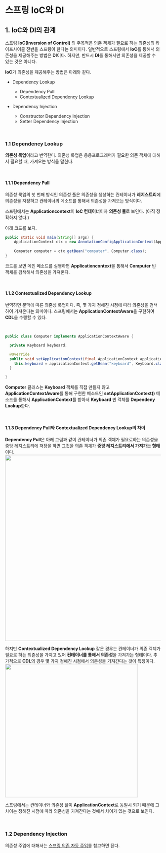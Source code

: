# 스프링 IoC와 DI

## 1. IoC와 DI의 관계

스프링 **IoC(Inversion of Control)** 의 주목적은 의존 객체가 필요로 하는 의존성의 라이프사이클 전반을 스프링이 한다는 의미이다. 일반적으로 스프링에서 **IoC**를 통해서 의존성을 제공해주는 방법은 **DI**이다. 하지만, 반드시 **DI**를 통해서만 의존성을 제공할 수 있는 것은 아니다.

**IoC**가 의존성을 제공해주는 방법은 아래와 같다.

- Dependency Lookup
  - Dependency Pull
  - Contextualized Dependency Lookup

- Dependency Injection
  - Constructor Dependency Injection
  - Setter Dependency Injection

<br>

### 1.1 Dependency Lookup

**의존성 룩업**이라고 번역한다. 의존성 룩업은 응용프로그래머가 필요한 의존 객체에 대해서 필요할 때, 가져오는 방식을 말한다.

<br>

#### 1.1.1 Dependency Pull

의존성 룩업의 첫 번째 방식인 의존성 풀은 의존성을 생성하는 컨테이너가 **레지스트리**에 의존성을 저장하고 컨테이너의 메소드를 통해서 의존성을 가져오는 방식이다.

스프링에서는 **Applicationcontext**이 **IoC 컨테이너**이자 **의존성 풀**로 보인다. (아직 정확하지 않다.)

아래 코드를 보자.

```java
public static void main(String[] args) {
    ApplicationContext ctx = new AnnotationConfigApplicationContext(AppContext.class);
    
    Computer computer = ctx.getBean("computer", Computer.class);
}
```

코드를 보면 메인 메소드를 실행하면 **Applicationcontext**을 통해서 **Computer** 빈 객체를 검색해서 의존성을 가져온다.

<br>

#### 1.1.2 Contextualized Dependency Lookup

번역하면 문맥에 따른 의존성 룩업이다. 즉, 몇 가지 정해진 시점에 따라 의존성을 검색하여 가져온다는 의미이다. 스프링에서는 **ApplicationContextAware**을 구현하여 **CDL**을 수행할 수 있다.

<br>

```java
public class Computer implements ApplicationContextAware {

  private Keyboard keyboard;

  @Override
  public void setApplicationContext(final ApplicationContext applicationContext) throws BeansException {
    this.keyboard = applicationContext.getBean("keyboard", Keyboard.class);
  }

}
```

**Computer** 클래스는 **Keyboard** 객체를 직접 만들지 않고 **ApplicationContextAware**를 통해 구현한 메소드인 **setApplicationContext()** 메소드를 통해서 **ApplicationContext**를 받아서 **Keyboard** 빈 객체를 **Dependeny Lookup**한다.

<br>

#### 1.1.3 Dependency Pull와 Contextualized Dependency Lookup의 차이

**Dependency Pull**은 아래 그림과 같이 컨테이너가 의존 객체가 필요로하는 의존성을 중앙 레지스트리에 저장을 하면 그것을 의존 객체가 **중앙 레지스트리에서 가져가는 형태**이다.  
<img src="https://imgur.com/BCZ8syM.png" width="600" >

하지만 **Contextualized Dependency Lookup** 같은 경우는 컨테이너가 의존 객체가 필요로 하는 의존성을 가지고 있어 **컨테이너를 통해서 의존성**을 가져가는 형태이다.
추가적으로 **CDL**의 경우 몇 가지 정해진 시점에서 의존성을 가져간다는 것이 특징이다.   
<img src="https://imgur.com/oy7swo6.png" width="430" >

스프링에서는 컨테이너와 의존성 풀이 **ApplicationContext**로 동일시 되기 때문에 그 차이는 정해진 시점에 따라 의존성을 가져간다는 것에서 차이가 있는 것으로 보인다.

<br>

### 1.2 Dependency Injection

의존성 주입에 대해서는 [스프링 의존 자동 주입](../spring-five-programming-introduction/dependent-automatic-injection.md)를 참고하면 된다.

